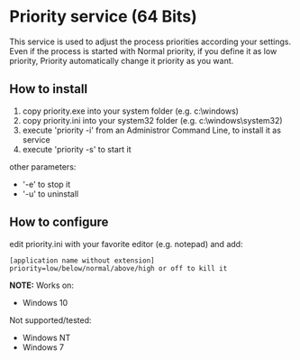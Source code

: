 # Priority service (64 Bits)

This service is used to adjust the process priorities according your settings.
Even if the process is started with Normal priority, if you define it as low priority, 
Priority automatically change it priority as you want.

## How to install

1. copy priority.exe into your system folder (e.g. c:\windows)
2. copy priority.ini into your system32 folder (e.g. c:\windows\system32)
2. execute 'priority -i' from an Administror Command Line, to install it as service
3. execute 'priority -s' to start it

other parameters:
- '-e' to stop it
- '-u' to uninstall

## How to configure

edit priority.ini with your favorite editor (e.g. notepad)
and add:
```
[application name without extension]
priority=low/below/normal/above/high or off to kill it
```

**NOTE:**
Works on:
* Windows 10

Not supported/tested:
* Windows NT
* Windows 7

